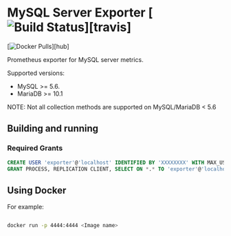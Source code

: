 # MySQL Server Exporter [![Build Status](https://travis-ci.org/prometheus/mysqld_exporter.svg)][travis]

[![Docker Pulls](https://img.shields.io/docker/pulls/prom/mysqld-exporter.svg?maxAge=604800)][hub]


Prometheus exporter for MySQL server metrics.

Supported versions:
* MySQL >= 5.6.
* MariaDB >= 10.1

NOTE: Not all collection methods are supported on MySQL/MariaDB < 5.6

## Building and running

### Required Grants

```sql
CREATE USER 'exporter'@'localhost' IDENTIFIED BY 'XXXXXXXX' WITH MAX_USER_CONNECTIONS 3;
GRANT PROCESS, REPLICATION CLIENT, SELECT ON *.* TO 'exporter'@'localhost';
```

## Using Docker

For example:

```bash

docker run -p 4444:4444 <Image name>
